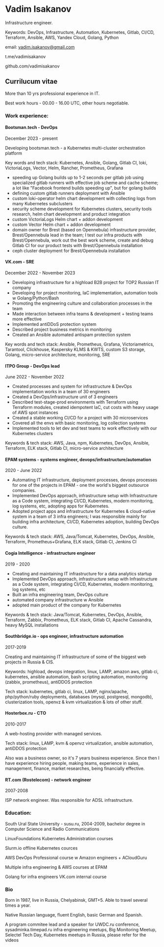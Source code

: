 # Vadim Isakanov
Infrastructure engineer.

Keywords: DevOps, Infrastructure, Automation, Kubernetes, Gitlab, CI/CD, Terraform, Ansible, AWS, Yandex Cloud, Golang, Python

email: vadim.isakanov@gmail.com

t.me/vadimisakanov

github.com/vadimisakanov

## Currilucum vitae

More than 10 yrs professional experience in IT.

Best work hours - 00.00 - 16.00 UTC, other hours negotiable.

### Work experience:

#### Bootsman.tech - DevOps

December 2023 - present

Developing bootsman.tech - a Kubernetes multi-cluster orchestration platform

Key words and tech stack: Kubernetes, Ansible, Golang, Gitlab CI, loki, VictoriaLogs, Vector, Helm, Rancher, Prometheus, Grafana

- speeding up Golang builds up to 1-2 seconds per gitlab job using specialized gitlab runners with effective job scheme and cache scheme; a lot like "Facebook frontend builds speeding up", but for golang builds
- defining custom gitlab runners deployment with Ansible
- custom loki-operator helm chart development with collecting logs from many Kubernetes subclusters
- security scheme development for Kubernetes clusters, security tools research, helm chart development and product integration
- custom VictoriaLogs Helm chart + addon development
- custom Vector Helm chart + addon development
- domain owner for Brest (based on Opennebula) infrastructure provider, Brest/Opennebula lead in the team; I test our infra products with Brest/Opennebula, work out the best work scheme, create and debug Gitlab CI for our product tests with Brest/Opennebula installation
- ceph cluster deployment for Brest/Opennebula installation

#### VK.com - SRE

December 2022 - November 2023

- Developing infrastructure for a highload B2B project for TOP2 Russian IT company
- Developing for project monitoring, IaC implementation, automation tools w Golang/Python/Bash
- Promoting the engineering culture and collaboration processes in the team
- Made interaction between infra teams & development + testing teams more effective
- Implemented antiDDoS protection system
- Described project business metrics in monitoring
- Created an Ansible automated antispam protection system

Key words and tech stack: Ansible, Prometheus, Grafana, Victoriametrics, Tarantool, Clickhouse, Kaspersky KLMS & KWTS, custom S3 storage, Golang, micro-service architecture, monitoring, SRE

#### ITPO Group - DevOps lead

June 2022 - November 2022

- Created processes and system for infrastructure & DevOps implementation works in a team of 30 engineers
- Created a DevOps/infrastructure unit of 3 engineers
- Described test-stage-prod environments with Terraform using Terraform modules, created idempotent IaC, cut costs with heavy usage of AWS spot instances
- Created a stable working CI/CD for a project with 30 microservices
- Covered all the envs with basic monitoring, log collection systems
- Implemented tools to let dev and test teams to work effectively with our Kubernetes clusters

Keywords & tech stack: AWS, Java, npm, Kubernetes, DevOps, Ansible, Terraform, ELK stack, Gitlab CI, micro-service architecture

#### EPAM systems - systems engineer, devops/infrastructure/automation

2020 - June 2022

- Automating IT infrastructure, deployment processes, devops processes for one of the projects in EPAM - one the world's biggest outsource companies.
- Implemented DevOps approach, infrastructure setup with Infrastructure as a Code system, integrating CI/CD, Kubernetes, modern monitoring, log systems, etc, adopting apps for Kubernetes.
- Adopted project apps and infrastructure for Kubernetes & cloud-native system in a team of 3 infra engineers; I was responsible mainly for building infra architecture, CI/CD, Kubernetes adoption, building DevOps culture.

Keywords & tech stack: AWS, Java/Tomcat, Kubernetes, DevOps, Ansible, Terraform, Prometheus+Grafana, ELK stack, Gitlab CI, Jenkins CI

#### Cogia Intelligence - infrastructure engineer

2019 - 2020

- Creating and maintaining IT infrastructure for a data analytics startup
- Implemented DevOps approach, infrastructure setup with Infrastructure as a Code system, integrating CI/CD, Kubernetes, modern monitoring, log systems, etc
- Built an infra engineering team, DevOps culture
- automated company infrastructure w Ansible
- adopted main product of the company for Kubernetes

Keywords & tech stack: Java/Tomcat, Kubernetes, DevOps, Ansible, Terraform, Zabbix, Prometheus, ELK stack, Gitlab CI, Apache Cassandra, heavy MySQL installations

#### Southbridge.io - ops engineer, infrastructure automation

2017-2019

Creating and maintaining IT infrastructure of some of the biggest web projects in Russia & CIS.

Keywords: highload, devops integration, linux, LAMP, amazon aws, gitlab ci, kubernetes, ansible automation, bash scripting automation, monitoring (zabbix, prometheus), antiDDOS protection

Tech stack: kubernetes, gitlab ci, linux, LAMP, nginx/apache, php/python/ruby deployments, databases (mysql, postgresql, mongodb), clusterization tools, openvz & kvm virtualization & lots of other stuff.

#### Hosterbox.ru - CTO

2010-2017

A web-hosting provider with managed services.

Tech stack: linux, LAMP, kvm & openvz virtualization, ansible automation, antiDDOS protection

Also was a business owner, so it's 7 years business experience. Since then I have experience hiring people, making teams, experience in sales, management, finance, market researches, being financially effective.

#### RT.com (Rostelecom) - network engineer

2007-2008

ISP network engineer. Was responsible for ADSL infrastructure.

### Education:

South Ural State University - susu.ru, 2004-2009, bachelor degree in Computer Science and Radio Communications

LinuxFoundations Kubernetes Administration courses

Slurm.io offline Kubernetes cources

AWS DevOps Professional course w Amazon engineers + ACloudGuru

Multiple infra engineering & AWS courses at EPAM

Golang for infra engineers VK.com internal course

### Bio

Born in 1987, live in Russia, Chelyabinsk, GMT+5. Able to travel several times a year.

Native Russian language, fluent English, basic German and Spanish.

A program commitee lead and a speaker for UWDC.ru conference, sysadminka.timepad.ru infra engineering meetups, Big Monitoring Meetup, Selectel Tech Day, Kubernetes meetups in Russia, please refer for the videos
